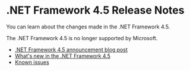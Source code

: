 # .NET Framework 4.5 Release Notes

You can learn about the changes made in the .NET Framework 4.5.

The .NET Framework 4.5 is no longer supported by Microsoft.

- [.NET Framework 4.5 announcement blog post](https://blogs.msdn.microsoft.com/dotnet/2013/10/17/net-framework-4-5-1-rtm-start-coding/)
- [What's new in the .NET Framework 4.5](https://docs.microsoft.com/dotnet/articles/framework/whats-new/index#v45)
- [Known issues](https://support.microsoft.com/en-us/help/2890857/known-issues-for-the-.net-framework-4.5)
